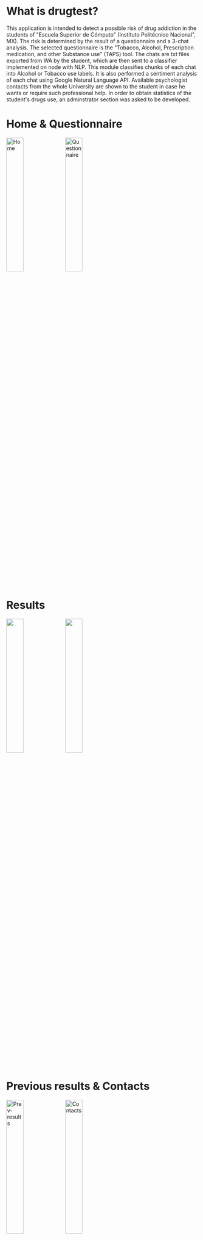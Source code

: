 # What is drugtest?
This application is intended to detect a possible risk of drug addiction in the students of "Escuela Superior de Cómputo" (Instituto Politécnico Nacional", MX).
The risk is determined by the result of a questionnaire and a 3-chat analysis. The selected questionnaire is the "Tobacco, Alcohol, Prescription medication, and other Substance use" (TAPS) tool.
The chats are txt files exported from WA by the student, which are then sent to a classifier implemented on node with NLP. This module classifies chunks of each chat into Alcohol or Tobacco use labels. It is also performed a sentiment analysis of each chat using Google Natural Language API.
Available psychologist contacts from the whole University are shown to the student in case he wants or require such professional help.
In order to obtain statistics of the student's drugs use, an adminstrator section was asked to be developed.

# Home & Questionnaire
<div>
    <img title="Home" src="https://user-images.githubusercontent.com/53799991/117371610-ca255c80-ae8d-11eb-9abd-5958a93edb39.png" width=30% height=30%>
    <img title="Questionnaire" src="https://user-images.githubusercontent.com/53799991/117371835-2b4d3000-ae8e-11eb-9211-b4ac8c860f43.png" width=30% height=30%>
</div>

# Results
<div>
    <img src="https://user-images.githubusercontent.com/53799991/117372320-f8576c00-ae8e-11eb-9713-cc8aec2b706d.png" width=30% height=30%>
    <img src="https://user-images.githubusercontent.com/53799991/117372941-f9d56400-ae8f-11eb-96e9-f9d0f72c7e75.png" width=30% height=30%>
</div>

# Previous results & Contacts
<div>
    <img title="Prev-results" src="https://user-images.githubusercontent.com/53799991/117373600-29d13700-ae91-11eb-9e4a-fbf7fb1782e4.png" width=30% height=30%>
    <img title="Contacts" src="https://user-images.githubusercontent.com/53799991/117372429-1e7d0c00-ae8f-11eb-8f22-3702dd85a58e.png" width=30% height=30%>
</div>


# Options for students & Admin home
<div>
    <img title="Student options" src="https://user-images.githubusercontent.com/53799991/117372507-41a7bb80-ae8f-11eb-9ad3-b3e568d06b07.png" width=30% height=30%>
    <img title="Admin Home" src="https://user-images.githubusercontent.com/53799991/117372600-66039800-ae8f-11eb-9ce3-2579dab287bf.png" width=30% height=30%>
</div>


